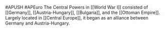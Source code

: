 #APUSH #APEuro 
The Central Powers in [[World War I]] consisted of [[Germany]], [[Austria-Hungary]], [[Bulgaria]], and the [[Ottoman Empire]]. Largely located in [[Central Europe]], it began as an alliance between Germany and Austria-Hungary.